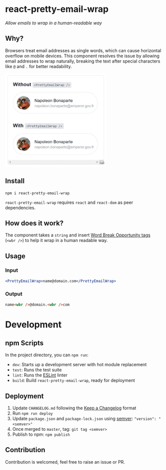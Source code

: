 # react-pretty-email-wrap

_Allow emails to wrap in a human-readable way_

## Why?

Browsers treat email addresses as single words, which can cause horizontal overflow on mobile devices. This component resolves the issue by allowing email addresses to wrap naturally, breaking the text after special characters like `@` and `.` for better readability.

<img src="src/images/demo.gif" width="326" height="302" alt="An illustration of how react-pretty-email-wrap allows an email to wrap rather than overflow">

## Install

```
npm i react-pretty-email-wrap
```

`react-pretty-email-wrap` requires `react` and `react-dom` as peer dependencies.

## How does it work?

The component takes a `string` and insert [Word Break Opportunity tags](https://developer.mozilla.org/en-US/docs/Web/HTML/Element/wbr) (`<wbr />`) to help it wrap in a human readable way.

## Usage

### Input

```jsx
<PrettyEmailWrap>name@domain.com</PrettyEmailWrap>
```

### Output

```html
name<wbr />@domain.<wbr />com
```

# Development

## npm Scripts

In the project directory, you can `npm run`:

- `dev`: Starts up a development server with hot module replacement
- `test`: Runs the test suite
- `lint`: Runs the [ESLint](https://eslint.org/) linter
- `build`: Build `react-pretty-email-wrap`, ready for deployment

## Deployment

1. Update `CHANGELOG.md` following the [Keep a Changelog](https://keepachangelog.com/en/1.0.0/) format
2. Run `npm run deploy`
3. Update `package.json` and `package-lock.json` using [semver](https://semver.org/): `"version": "<semver>"`
4. Once merged to `master`, tag: `git tag <semver>`
5. Publish to npm: `npm publish`

## Contribution

Contribution is welcomed, feel free to raise an issue or PR.
